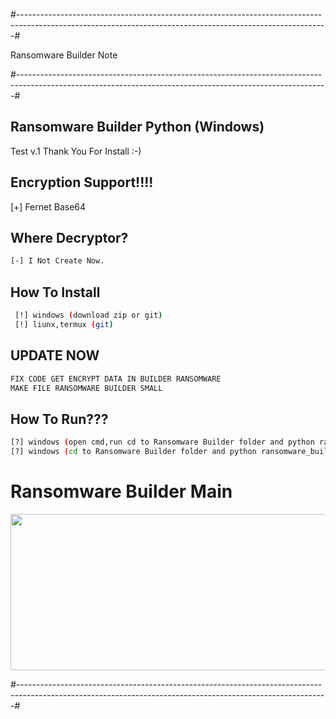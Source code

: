 #-----------------------------------------------------------------------------------------------------------------------------------------------------------#

Ransomware Builder Note

#-----------------------------------------------------------------------------------------------------------------------------------------------------------#

## Ransomware Builder Python (Windows)
 Test v.1
 Thank You For Install :-)

## Encryption Support!!!!
[+] Fernet Base64


## Where Decryptor?

```sh
[-] I Not Create Now.
 ```


## How To Install

```sh
 [!] windows (download zip or git)
 [!] liunx,termux (git)
 ```
 
 ## UPDATE NOW

```sh
FIX CODE GET ENCRYPT DATA IN BUILDER RANSOMWARE 
MAKE FILE RANSOMWARE BUILDER SMALL
 ```


## How To Run???

```sh
[?] windows (open cmd,run cd to Ransomware Builder folder and python ransomware_builder.py)
[?] windows (cd to Ransomware Builder folder and python ransomware_builder.py)
```

# Ransomware Builder Main

<img src="https://github.com/Hex1629/Ransomware-Builder-Python-Windows/blob/main/Ransomware_Builder.jpg" width="520" height="250">

#-----------------------------------------------------------------------------------------------------------------------------------------------------------#
